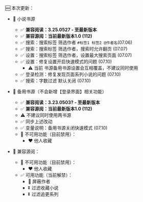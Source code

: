 🆕 本次更新：
- 📙 小说书源
  - ✅ **兼容阅读：3.25.0527 - 至最新版本**
  - ✅ **兼容源阅：当前最新版本1.0 (112)**
  - ✅ 搜索：搜索标签 筛选作者 `#标签1 标签2 @作者名`(07.06)
  - ✅ 搜索：搜索标签 筛选作者，搜索时允许翻页 (07.07)
  - ✅ 设置：搜索标签 筛选作者，设置最大搜索页面 (07.07)
  - ✅ 设置：修复设置开启快速模式的问题 (07.10)
    - ⚠️ 当前 书源备用书源设置会互相覆盖，不建议同时使用
  - ✅ 登录检测：修复发现页面系列小说的问题 (07.10)
  - ✅ 搜索：字数过滤 默认关闭 (07.10)
  

- 📒 备用书源（不会新增【登录界面】相关功能）
  - ✅ **兼容阅读：3.23.0503? - 至最新版本**
  - ✅ **兼容源阅：当前最新版本1.0 (112)**
  - ⚠️ 不建议同时使用两书源
  - ✅ 同步上述改动
  - ✅ 变量说明：备用书源关闭快速模式 (07.10)
  - 🚫 不可用功能（目前禁用）：
    - ❤️ 他人收藏
    

- 📖 兼容源阅：
  - 🚫 不可用功能（目前禁用）：
    - ❤️ 他人收藏
  - ✅ 可用功能（当前解禁）：
    - 🚫 屏蔽作者
    - ⏬ 过滤收藏小说
    - ⏬ 过滤追更系列
